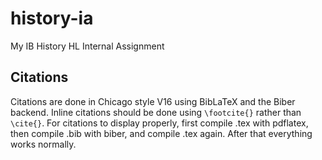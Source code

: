 # history-ia
My IB History HL Internal Assignment

## Citations
Citations are done in Chicago style V16 using BibLaTeX and the Biber backend. Inline citations should be done using ```\footcite{}``` rather than ```\cite{}```. For citations to display properly, first compile .tex with pdflatex, then compile .bib with biber, and compile .tex again. After that everything works normally.